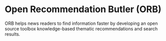 # Open Recommendation Butler (ORB)
ORB helps news readers to find information faster by developing an open source toolbox knowledge-based thematic recommendations and search results.
